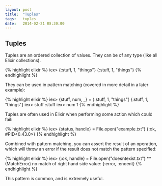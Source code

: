 ```yaml
---
layout: post
title:  "Tuples"
tags:   tuples
date:   2014-02-21 08:30:00
---
```


## Tuples

Tuples are an ordered collection of values. They can be of any type (like all Elixir collections).

{% highlight elixir %}
iex> {:stuff, 1, "things"}
{:stuff, 1, "things"}
{% endhighlight %}

They can be used in pattern matching (covered in more detail in a later example):

{% highlight elixir %}
iex> {stuff, num, _} = {:stuff, 1, "things"}
{:stuff, 1, "things"}
iex> stuff
:stuff
iex> num
1
{% endhighlight %}

Tuples are often used in Elixir when performing some action which could fail:

{% highlight elixir %}
iex> {status, handle} = File.open("example.txt")
{:ok, #PID<0.43.0>}
{% endhighlight %}

Combined with pattern matching, you can assert the result of an operation, which will throw an error if
the result does not match the pattern specified:

{% highlight elixir %}
iex> {:ok, handle} = File.open("doesntexist.txt")
** (MatchError) no match of right hand side value: {:error, :enoent}
{% endhighlight %}

This pattern is common, and is extremely useful.